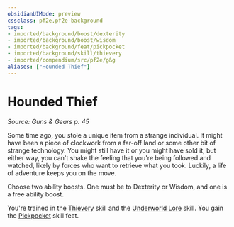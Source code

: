 ```yaml
---
obsidianUIMode: preview
cssclass: pf2e,pf2e-background
tags:
- imported/background/boost/dexterity
- imported/background/boost/wisdom
- imported/background/feat/pickpocket
- imported/background/skill/thievery
- imported/compendium/src/pf2e/g&g
aliases: ["Hounded Thief"]
---
```

# Hounded Thief
*Source: Guns & Gears p. 45*  

Some time ago, you stole a unique item from a strange individual. It might have been a piece of clockwork from a far-off land or some other bit of strange technology. You might still have it or you might have sold it, but either way, you can't shake the feeling that you're being followed and watched, likely by forces who want to retrieve what you took. Luckily, a life of adventure keeps you on the move.

Choose two ability boosts. One must be to Dexterity or Wisdom, and one is a free ability boost.

You're trained in the [Thievery](../../skills.md#Thievery) skill and the [Underworld Lore](../../skills.md#Lore) skill. You gain the [Pickpocket](../../feats/pickpocket.md) skill feat.